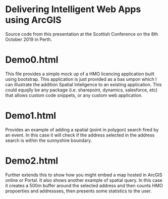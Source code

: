 # Delivering Intelligent Web Apps using ArcGIS
Source code from this presentation at the Scottish Conference on the 8th October 2019 in Perth.

<h1>Demo0.html</h1>
This file provides a simple mock up of a HMO licencing application built using bootstrap. 
This application is just provided as a bas umpon which I can illustrate the addition Spatial Inteligence to an existing application. This could equqlly be any package (i.e. sharepoint, dynamics, salesforce, etc) that allows custom code snippets, or any custom web application.

<h1>Demo1.html</h1>
Provides an example of adding a spatial (point in polygon) search fired by an event. In this case it will check if the address selected in the address search is within the sunnyshire boundary.

<h1>Demo2.html</h1>
Further extends this to show how you might embed a map hosted in ArcGIS online or Portal.
It also shows another example of spatial query. In this case it creates a 500m buffer around the selected address and then counts HMO propoerties and addressses, then presents some statistics to the user.

